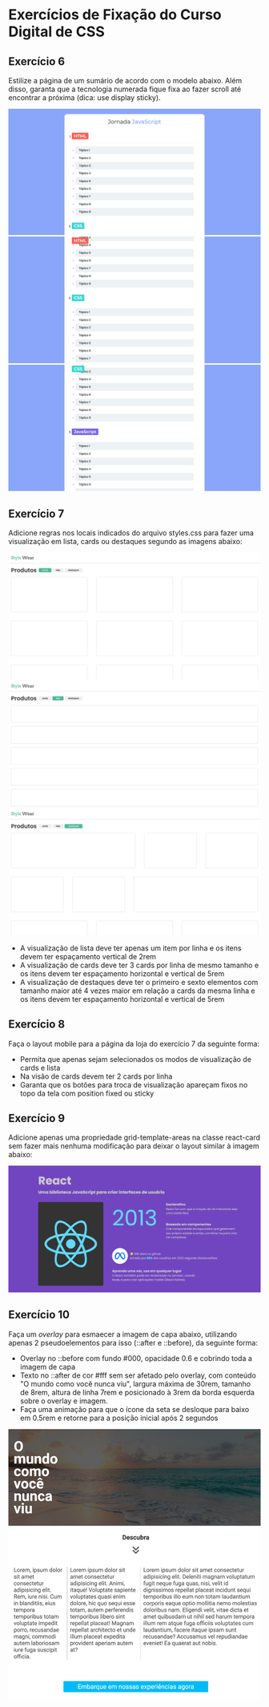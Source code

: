 # Exercícios de Fixação do Curso Digital de CSS

## Exercício 6
Estilize a página de um sumário de acordo com o modelo abaixo. Além disso, garanta que a tecnologia numerada fique fixa ao fazer scroll até encontrar a próxima (dica: use display sticky).

![ex6 p1](./.github/assets/ex-06-p1.png)
![ex6 p2](./.github/assets/ex-06-p2.png)
![ex6 p3](./.github/assets/ex-06-p3.png)

## Exercício 7
Adicione regras nos locais indicados do arquivo styles.css para fazer uma visualização em lista, cards ou destaques segundo as imagens abaixo:

![ex7 p2](./.github/assets/ex-07-p1.png)
![ex7 p2](./.github/assets/ex-07-p2.png)
![ex7 p2](./.github/assets/ex-07-p3.png)

- A visualização de lista deve ter apenas um item por linha e os itens devem ter espaçamento vertical de 2rem
- A visualização de cards deve ter 3 cards por linha de mesmo tamanho e os itens devem ter espaçamento horizontal e vertical de 5rem
- A visualização de destaques deve ter o primeiro e sexto elementos com tamanho maior até 4 vezes maior em relação a cards da mesma linha e os itens devem ter espaçamento horizontal e vertical de 5rem

## Exercício 8
Faça o layout mobile para a página da loja do exercício 7 da seguinte forma:
- Permita que apenas sejam selecionados os modos de visualização de cards e lista
- Na visão de cards devem ter 2 cards por linha
- Garanta que os botões para troca de visualização apareçam fixos no topo da tela com position fixed ou sticky 

## Exercício 9
Adicione apenas uma propriedade grid-template-areas na classe react-card sem fazer mais nenhuma modificação para deixar o layout similar à imagem abaixo:

![ex9](./.github/assets/ex-09.png)

## Exercício 10
Faça um *overlay* para esmaecer a imagem de capa abaixo, utilizando apenas 2 pseudoelementos para isso (::after e ::before), da seguinte forma:
- Overlay no ::before com fundo #000, opacidade 0.6 e cobrindo toda a imagem de capa
- Texto no ::after de cor #fff sem ser afetado pelo overlay, com conteúdo "O mundo como você nunca viu", largura máxima de 30rem, tamanho de 8rem, altura de linha 7rem e posicionado à 3rem da borda esquerda sobre o overlay e imagem.
- Faça uma animação para que o ícone da seta se desloque para baixo em 0.5rem e retorne para a posição inicial após 2 segundos 

![ex10](./.github/assets/ex-10.png)